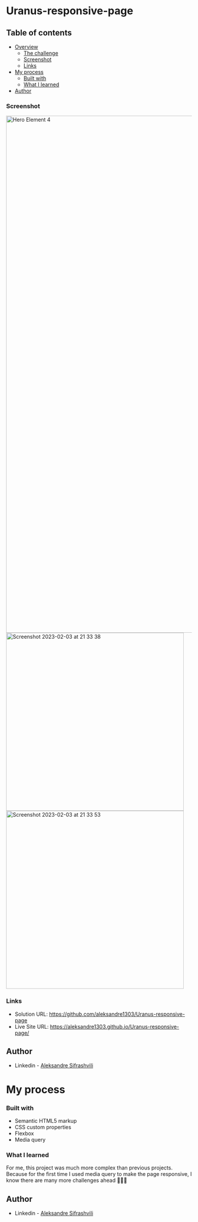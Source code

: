 # Uranus-responsive-page


## Table of contents

- [Overview](#overview)
  - [The challenge](#the-challenge)
  - [Screenshot](#screenshot)
  - [Links](#links)
- [My process](#my-process)
  - [Built with](#built-with)
  - [What I learned](#what-i-learned)
- [Author](#author)


### Screenshot

<img width="1400" alt="Hero Element 4" src="https://user-images.githubusercontent.com/67371847/216666607-4e076d70-b300-4635-8e0c-8709c431e3d2.png">


<img width="482" alt="Screenshot 2023-02-03 at 21 33 38" src="https://user-images.githubusercontent.com/67371847/216669570-46268de5-dc3a-4026-93d1-57882240cea1.png">


<img width="482" alt="Screenshot 2023-02-03 at 21 33 53" src="https://user-images.githubusercontent.com/67371847/216669601-fef35090-1639-44cb-8f99-08cef9405e66.png">


### Links

- Solution URL:  https://github.com/aleksandre1303/Uranus-responsive-page
- Live Site URL: https://aleksandre1303.github.io/Uranus-responsive-page/


## Author

- Linkedin - [Aleksandre Sifrashvili](https://www.linkedin.com/in/aleksandre-sifrashvili-3673a2214/)


# My process

### Built with

- Semantic HTML5 markup
- CSS custom properties
- Flexbox
- Media query


### What I learned

For me, this project was much more complex than previous projects.
Because for the first time I used media query to make the page responsive,
I know there are many more challenges ahead 🚀🚀✊


## Author

- Linkedin - [Aleksandre Sifrashvili](https://www.linkedin.com/in/aleksandre-sifrashvili-3673a2214/)
